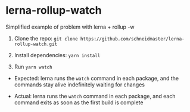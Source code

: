 # lerna-rollup-watch

Simplified example of problem with lerna + rollup -w

1. Clone the repo: `git clone https://github.com/schneidmaster/lerna-rollup-watch.git`

2. Install dependencies: `yarn install`

3. Run `yarn watch`

* Expected: lerna runs the `watch` command in each package, and the commands stay alive indefinitely waiting for changes

* Actual: lerna runs the `watch` command in each package, and each command exits as soon as the first build is complete
